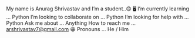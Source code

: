 My name is Anurag Shrivastav and I’m a student..😊
🖥 I’m currently learning … Python
I’m looking to collaborate on … Python
I’m looking for help with … Python
Ask me about … Anything
How to reach me … arshrivastav7@gmail.com
😀 Pronouns … He / Him

